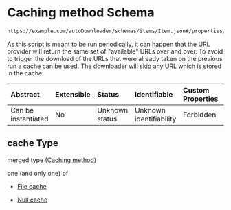 # Caching method Schema

```txt
https://example.com/autoDownloader/schemas/items/Item.json#/properties/cache
```

As this script is meant to be run periodically, it can happen that the URL provider will return the same set of "available" URLs over and over. To avoid to trigger the download of the URLs that were already taken on the previous run a cache can be used. The downloader will skip any URL which is stored in the cache.

| Abstract            | Extensible | Status         | Identifiable            | Custom Properties | Additional Properties | Access Restrictions | Defined In                                                  |
| :------------------ | :--------- | :------------- | :---------------------- | :---------------- | :-------------------- | :------------------ | :---------------------------------------------------------- |
| Can be instantiated | No         | Unknown status | Unknown identifiability | Forbidden         | Allowed               | none                | [Item.json*](../out/items/Item.json "open original schema") |

## cache Type

merged type ([Caching method](item-properties-caching-method.md))

one (and only one) of

*   [File cache](filecache.md "check type definition")

*   [Null cache](nullcache.md "check type definition")

